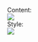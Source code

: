 Content: <br>
<img src="https://user-images.githubusercontent.com/72729802/122313227-cdae0800-cf50-11eb-9ce4-756c62a49ec1.jpg">
<br>
Style: <br>
<img src="https://user-images.githubusercontent.com/72729802/122313230-d0a8f880-cf50-11eb-8775-ef0ba4885931.jpg">
